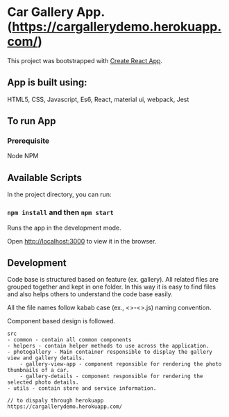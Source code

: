 # Car Gallery App. (https://cargallerydemo.herokuapp.com/)

This project was bootstrapped with [Create React App](https://github.com/facebook/create-react-app).

## App is built using:

HTML5,
CSS,
Javascript,
Es6,
React,
material ui,
webpack,
Jest

## To run App

### Prerequisite

Node
NPM

## Available Scripts

In the project directory, you can run:

### `npm install` and then `npm start`

Runs the app in the development mode.<br />

Open [http://localhost:3000](http://localhost:3000) to view it in the browser.

## Development

Code base is structured based on feature (ex. gallery). All related files are grouped together and kept in one folder. In this way it is easy to find files and also helps others to understand the code base easily.

All the file names follow kabab case (ex., <>-<>.js) naming convention.

Component based design is followed.
```
src
- common - contain all common components
- helpers - contain helper methods to use across the application.
- photogallery - Main container responsible to display the gallery view and gallery details.
    - gallery-view-app - component reponsible for rendering the photo thumbnails of a car.
    - gallery-details - component responsible for rendering the selected photo details.
- utils - contain store and service information.      

// to dispaly through herokuapp
https://cargallerydemo.herokuapp.com/
